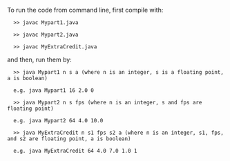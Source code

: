 To run the code from command line, first compile with:

      >> javac Mypart1.java

      >> javac Mypart2.java

      >> javac MyExtraCredit.java

and then, run them by:

      >> java Mypart1 n s a (where n is an integer, s is a floating point, a is boolean)

      e.g. java Mypart1 16 2.0 0

      >> java Mypart2 n s fps (where n is an integer, s and fps are floating point)

      e.g. java Mypart2 64 4.0 10.0

      >> java MyExtraCredit n s1 fps s2 a (where n is an integer, s1, fps, and s2 are floating point, a is boolean)

      e.g. java MyExtraCredit 64 4.0 7.0 1.0 1
